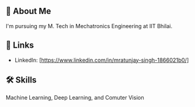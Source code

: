 ## 🚀 About Me
I'm pursuing my M. Tech in Mechatronics Engineering at IIT Bhilai.


## 🔗 Links
* LinkedIn: [https://www.linkedin.com/in/mratunjay-singh-1866021b0/]


## 🛠 Skills
Machine Learning, Deep Learning, and Comuter Vision

